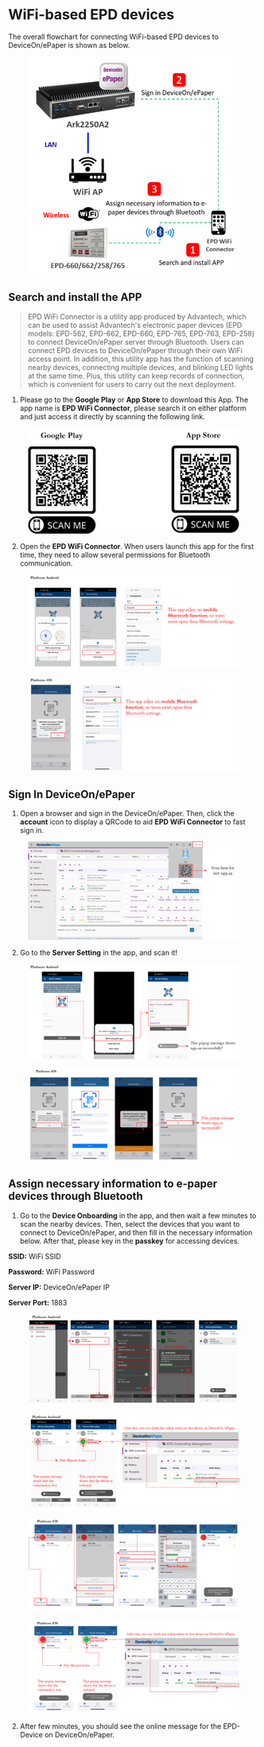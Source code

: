 # WiFi-based EPD devices

The overall flowchart for connecting WiFi-based EPD devices to DeviceOn/ePaper is shown as below.

<figure><img src="../../../../.gitbook/assets/IP_Onboarding.png" alt=""><figcaption></figcaption></figure>

## Search and install the APP

> EPD WiFi Connector is a utility app produced by Advantech, which can be used to assist Advantech's electronic paper devices (EPD models: EPD-562, EPD-662, EPD-660, EPD-765, EPD-763, EPD-258) to connect DeviceOn/ePaper server through Bluetooth. Users can connect EPD devices to DeviceOn/ePaper through their own WiFi access point. In addition, this utility app has the function of scanning nearby devices, connecting multiple devices, and blinking LED lights at the same time. Plus, this utility can keep records of connection, which is convenient for users to carry out the next deployment.

1. Please go to the **Google Play** or **App Store** to download this App. The app name is **EPD WiFi Connector**, please search it on either platform and just access it directly by scanning the following link.

<figure><img src="../../../../.gitbook/assets/IP_Onboarding_1.png" alt=""><figcaption></figcaption></figure>

2. Open the **EPD WiFi Connector**. When users launch this app for the first time, they need to allow several permissions for Bluetooth communication.

<figure><img src="../../../../.gitbook/assets/IP_Onboarding_2_1.png" alt=""><figcaption></figcaption></figure>

<figure><img src="../../../../.gitbook/assets/IP_Onboarding_2_2.png" alt=""><figcaption></figcaption></figure>

## Sign In DeviceOn/ePaper

1. Open a browser and sign in the DeviceOn/ePaper. Then, click the **account** icon to display a QRCode to aid **EPD WiFi Connector** to fast sign in.

<figure><img src="../../../../.gitbook/assets/IP_Onboarding_3.png" alt=""><figcaption></figcaption></figure>

2. Go to the **Server Setting** in the app, and scan it!

<figure><img src="../../../../.gitbook/assets/IP_Onboarding_4_1.png" alt=""><figcaption></figcaption></figure>

<figure><img src="../../../../.gitbook/assets/IP_Onboarding_4_2.png" alt=""><figcaption></figcaption></figure>

## Assign necessary information to e-paper devices through Bluetooth

1. Go to the **Device Onboarding** in the app, and then wait a few minutes to scan the nearby devices. Then, select the devices that you want to connect to DeviceOn/ePaper, and then fill in the necessary information below. After that, please key in the **passkey** for accessing devices.

**SSID:** WiFi SSID

**Password:** WiFi Password

**Server IP:** DeviceOn/ePaper IP

**Server Port:** 1883

<figure><img src="../../../../.gitbook/assets/IP_Onboarding_5_1.png" alt=""><figcaption></figcaption></figure>

<figure><img src="../../../../.gitbook/assets/IP_Onboarding_5_2.png" alt=""><figcaption></figcaption></figure>

<figure><img src="../../../../.gitbook/assets/IP_Onboarding_6_1.png" alt=""><figcaption></figcaption></figure>

<figure><img src="../../../../.gitbook/assets/IP_Onboarding_6_2.png" alt=""><figcaption></figcaption></figure>

2. After few minutes, you should see the online message for the EPD-Device on DeviceOn/ePaper.
